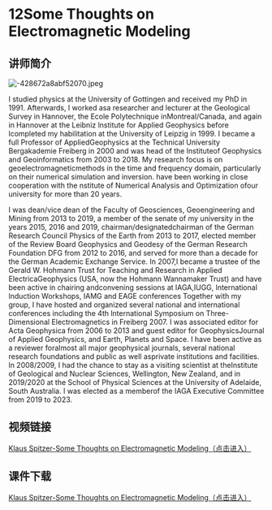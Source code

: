 # 12Some Thoughts on Electromagnetic Modeling

## 讲师简介

<img src="https://z4a.net/images/2023/08/28/12-5.md.jpg" alt="-428672a8abf52070.jpeg" border="0"  />

I studied physics at the University of Gottingen and received my PhD in 1991. Afterwards, I worked asa researcher and lecturer at the Geological Survey in Hannover, the Ecole Polytechnique inMontreal/Canada, and again in Hannover at the Leibniz lnstitute for Applied Geophysics before lcompleted my habilitation at the University of Leipzig in 1999. I became a full Professor of AppliedGeophysics at the Technical University Bergakademie Freiberg in 2000 and was head of the lnstituteof Geophysics and Geoinformatics from 2003 to 2018. My research focus is on geoelectromagneticmethods in the time and frequency domain, particularly on their numerical simulation and inversion. have been working in close cooperation with the nstitute of Numerical Analysis and Optimization ofour university for more than 20 years.

I was dean/vice dean of the Faculty of Geosciences, Geoengineering and Mining from 2013 to 2019, a member of the senate of my university in the years 2015, 2016 and 2019, chairman/designatedchairman of the German Research Council Physics of the Earth from 2013 to 2017, elected member of the Review Board Geophysics and Geodesy of the German Research Foundation DFG from 2012 to 2016, and served for more than a decade for the German Academic Exchange Service. In 2007,I became a trustee of the Gerald W. Hohmann Trust for Teaching and Research in Applied ElectricaGeophysics (USA, now the Hohmann Wannamaker Trust) and have been active in chairing andconvening sessions at lAGA,IUGG, lnternational lnduction Workshops, IAMG and EAGE conferences Together with my group, I have hosted and organized several national and international conferences including the 4th lnternational Symposium on Three-Dimensional Electromagnetics in Freiberg 2007. I was associated editor for Acta Geophysica from 2006 to 2013 and guest editor for GeophysicsJournal of Applied Geophysics, and Earth, Planets and Space. I have been active as a reviewer foralmost all major geophysical journals, several national research foundations and public as well asprivate institutions and facilities. ln 2008/2009, I had the chance to stay as a visiting scientist at theInstitute of Geological and Nuclear Sciences, Wellington, New Zealand, and in 2019/2020 at the School of Physical Sciences at the University of Adelaide, South Australia. I was elected as a memberof the IAGA Executive Committee from 2019 to 2023.

## 视频链接

[Klaus Spitzer-Some Thoughts on Electromagnetic Modeling（点击进入）](https://www.bilibili.com/video/BV1aP411W7YW/?share_source=copy_web)

## 课件下载

[Klaus Spitzer-Some Thoughts on Electromagnetic Modeling（点击进入）](https://916aedf0-2a44-4742-b053-7e90f7fc828d.filesusr.com/ugd/478d0c_30701069afcd4610a561a6789f800b97.pdf)
